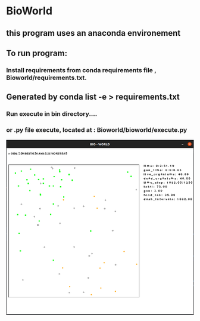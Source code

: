 # BioWorld

## this program uses an anaconda environement
## To run program:

### Install requirements from conda requirements file , Bioworld/requirements.txt.
## Generated by conda list -e > requirements.txt

### Run execute in bin directory....
### or .py file execute, located at :  Bioworld/bioworld/execute.py

![sample image](https://github.com/I-Alpha/BioWorld/blob/master/bioworld/assets/Bioworld.png)
